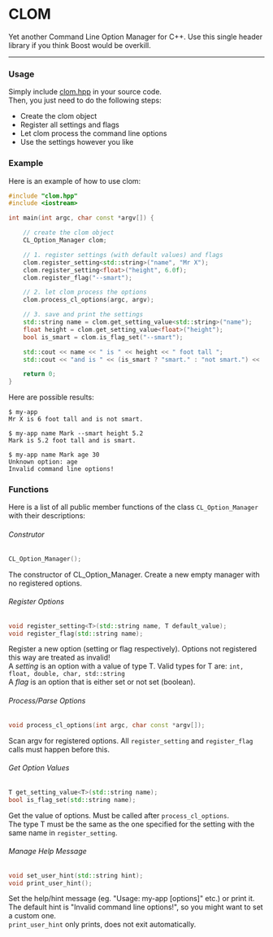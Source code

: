 # CLOM
Yet another Command Line Option Manager for C++. Use this single header library if you think Boost would be overkill.

---

### Usage
Simply include [clom.hpp](clom.hpp) in your source code.  
Then, you just need to do the following steps:  
- Create the clom object
- Register all settings and flags
- Let clom process the command line options
- Use the settings however you like

### Example
Here is an example of how to use clom:
``` C++
#include "clom.hpp"
#include <iostream>

int main(int argc, char const *argv[]) {

    // create the clom object
    CL_Option_Manager clom;

    // 1. register settings (with default values) and flags
    clom.register_setting<std::string>("name", "Mr X");
    clom.register_setting<float>("height", 6.0f);
    clom.register_flag("--smart");

    // 2. let clom process the options
    clom.process_cl_options(argc, argv);

    // 3. save and print the settings
    std::string name = clom.get_setting_value<std::string>("name");
    float height = clom.get_setting_value<float>("height");
    bool is_smart = clom.is_flag_set("--smart");

    std::cout << name << " is " << height << " foot tall ";
    std::cout << "and is " << (is_smart ? "smart." : "not smart.") << '\n';

    return 0;
}
```
Here are possible results:
```
$ my-app
Mr X is 6 foot tall and is not smart.
```
```
$ my-app name Mark --smart height 5.2
Mark is 5.2 foot tall and is smart.
```
```
$ my-app name Mark age 30
Unknown option: age
Invalid command line options!
```

### Functions
Here is a list of all public member functions of the class `CL_Option_Manager` with their descriptions:

###### Construtor
``` C++
CL_Option_Manager();
```
The constructor of CL_Option_Manager. Create a new empty manager with no registered options.

###### Register Options
``` C++
void register_setting<T>(std::string name, T default_value);
void register_flag(std::string name);
```
Register a new option (setting or flag respectively). Options not registered this way are treated as invalid!  
A *setting* is an option with a value of type T. Valid types for T are: `int, float, double, char, std::string`  
A *flag* is an option that is either set or not set (boolean).  

###### Process/Parse Options
``` C++
void process_cl_options(int argc, char const *argv[]);
```
Scan argv for registered options. All `register_setting` and `register_flag` calls must happen before this.

###### Get Option Values
``` C++
T get_setting_value<T>(std::string name);
bool is_flag_set(std::string name);
```
Get the value of options. Must be called after `process_cl_options`.  
The type T must be the same as the one specified for the setting with the same name in `register_setting`.

###### Manage Help Message
``` C++
void set_user_hint(std::string hint);
void print_user_hint();
```
Set the help/hint message (eg. "Usage: my-app [options]" etc.) or print it.  
The default hint is "Invalid command line options!", so you might want to set a custom one.  
`print_user_hint` only prints, does not exit automatically.
